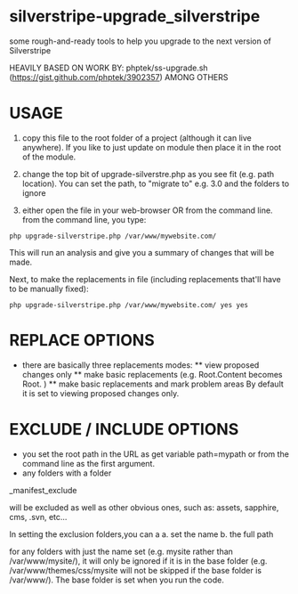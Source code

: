 silverstripe-upgrade_silverstripe
=================================

some rough-and-ready tools to help you upgrade to the next version of Silverstripe


HEAVILY BASED ON WORK BY: phptek/ss-upgrade.sh (https://gist.github.com/phptek/3902357)
AMONG OTHERS

USAGE
=================================

1. copy this file to the root folder of a project (although it can live anywhere).
If you like to just update on module then place it in the root of the module.

2. change the top bit of upgrade-silverstre.php as you see fit (e.g. path location).
You can set the path, to "migrate to" e.g. 3.0 and the folders to ignore

3. either open the file in your web-browser OR from the command line.
   from the command line, you type:

`php upgrade-silverstripe.php /var/www/mywebsite.com/`

This will run an analysis and give you a summary of changes that will be made.

Next, to make the replacements in file (including replacements that'll have to be manually fixed):

`php upgrade-silverstripe.php /var/www/mywebsite.com/ yes yes`


REPLACE OPTIONS
=================================

* there are basically three replacements modes:
** view proposed changes only
** make basic replacements (e.g. Root.Content becomes Root. )
** make basic replacements and mark problem areas
By default it is set to viewing proposed changes only.


EXCLUDE / INCLUDE OPTIONS
=================================

* you set the root path in the URL as get variable path=mypath
or from the command line as the first argument.
* any folders with a folder

_manifest_exclude

will be excluded as well as other obvious ones, such as:
assets,
sapphire,
cms,
.svn,
etc...

In setting the exclusion folders,you can a
a. set the name
b. the full path

for any folders with just the name set (e.g. mysite rather than /var/www/mysite/), it will only
be ignored if it is in the base folder (e.g. /var/www/themes/css/mysite will not be skipped
if the base folder is /var/www/). The base folder is set when you run the code.


